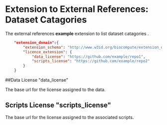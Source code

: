 # Extension to External References: Dataset Catagories

The external references **example** extension to list dataset catagories .

```json
    "extension_domain":{
        "extension_schema": "http://www.w3id.org/biocompute/extension_domain/1.0.0/dataset/dataset_extension.json",
        "licence_extension": {
            "data_license": "https://github.com/example/repo1",
            "scripts_license": "https://github.com/example/repo2"
        }
    }
```
##Data License "data_license"

The base url for the license assigned to the data.

## Scripts License "scripts_license"

The base url for the license assigned to the associated scripts.
